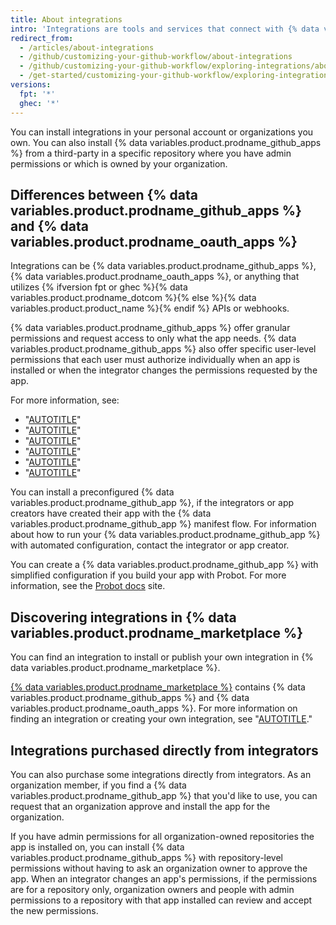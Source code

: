 ```yaml
---
title: About integrations
intro: 'Integrations are tools and services that connect with {% data variables.product.product_name %} to complement and extend your workflow.'
redirect_from:
  - /articles/about-integrations
  - /github/customizing-your-github-workflow/about-integrations
  - /github/customizing-your-github-workflow/exploring-integrations/about-integrations
  - /get-started/customizing-your-github-workflow/exploring-integrations/about-integrations
versions:
  fpt: '*'
  ghec: '*'
---
```

You can install integrations in your personal account or organizations you own. You can also install {% data variables.product.prodname_github_apps %} from a third-party in a specific repository where you have admin permissions or which is owned by your organization.

## Differences between {% data variables.product.prodname_github_apps %} and {% data variables.product.prodname_oauth_apps %}

Integrations can be {% data variables.product.prodname_github_apps %}, {% data variables.product.prodname_oauth_apps %}, or anything that utilizes {% ifversion fpt or ghec %}{% data variables.product.prodname_dotcom %}{% else %}{% data variables.product.product_name %}{% endif %} APIs or webhooks.

{% data variables.product.prodname_github_apps %} offer granular permissions and request access to only what the app needs. {% data variables.product.prodname_github_apps %} also offer specific user-level permissions that each user must authorize individually when an app is installed or when the integrator changes the permissions requested by the app.

For more information, see:
- "[AUTOTITLE](/apps/creating-github-apps/creating-github-apps/differences-between-github-apps-and-oauth-apps)"
- "[AUTOTITLE](/apps/creating-github-apps/creating-github-apps/about-apps)"
- "[AUTOTITLE](/apps/creating-github-apps/authenticating-with-a-github-app/identifying-and-authorizing-users-for-github-apps#user-level-permissions)"
- "[AUTOTITLE](/apps/oauth-apps/using-oauth-apps/authorizing-oauth-apps)"
- "[AUTOTITLE](/apps/using-github-apps/authorizing-github-apps)"
- "[AUTOTITLE](/apps/using-github-apps/reviewing-your-authorized-integrations)"

You can install a preconfigured {% data variables.product.prodname_github_app %}, if the integrators or app creators have created their app with the {% data variables.product.prodname_github_app %} manifest flow. For information about how to  run your {% data variables.product.prodname_github_app %} with automated configuration, contact the integrator or app creator.

You can create a {% data variables.product.prodname_github_app %} with simplified configuration if you build your app with Probot. For more information, see the [Probot docs](https://probot.github.io/docs/) site.

## Discovering integrations in {% data variables.product.prodname_marketplace %}

You can find an integration to install or publish your own integration in {% data variables.product.prodname_marketplace %}.

[{% data variables.product.prodname_marketplace %}](https://github.com/marketplace) contains {% data variables.product.prodname_github_apps %} and {% data variables.product.prodname_oauth_apps %}. For more information on finding an integration or creating your own integration, see "[AUTOTITLE](/get-started/exploring-integrations/about-github-marketplace)."

## Integrations purchased directly from integrators

You can also purchase some integrations directly from integrators. As an organization member, if you find a {% data variables.product.prodname_github_app %} that you'd like to use, you can request that an organization approve and install the app for the organization.

If you have admin permissions for all organization-owned repositories the app is installed on, you can install {% data variables.product.prodname_github_apps %} with repository-level permissions without having to ask an organization owner to approve the app. When an integrator changes an app's permissions, if the permissions are for a repository only, organization owners and people with admin permissions to a repository with that app installed can review and accept the new permissions.
